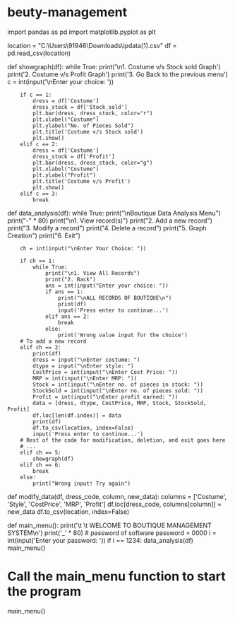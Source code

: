 # beuty-management
import pandas as pd
import matplotlib.pyplot as plt

location = "C:\\Users\\91946\\Downloads\\ipdata(1).csv"
df = pd.read_csv(location)

def showgraph(df):
    while True:
        print('\n1. Costume v/s Stock sold Graph')
        print('2. Costume v/s Profit Graph')
        print('3. Go Back to the previous menu')
        c = int(input('\nEnter your choice: '))
        
        if c == 1:
            dress = df['Costume']
            dress_stock = df['Stock_sold']
            plt.bar(dress, dress_stock, color="r")
            plt.xlabel("Costume")
            plt.ylabel("No. of Pieces Sold")
            plt.title('Costume v/s Stock sold')
            plt.show()
        elif c == 2:
            dress = df['Costume']
            dress_stock = df['Profit']
            plt.bar(dress, dress_stock, color="g")
            plt.xlabel("Costume")
            plt.ylabel("Profit")
            plt.title('Costume v/s Profit')
            plt.show()
        elif c == 3:
            break

def data_analysis(df):
    while True:
        print("\nBoutique Data Analysis Menu")
        print("-" * 80)
        print("\n1. View record(s)")
        print("2. Add a new record")
        print("3. Modify a record")
        print("4. Delete a record")
        print("5. Graph Creation")
        print("6. Exit")
        
        ch = int(input("\nEnter Your Choice: "))
        
        if ch == 1:
            while True:
                print("\n1. View All Records")
                print("2. Back")
                ans = int(input("Enter your choice: "))
                if ans == 1:
                    print("\nALL RECORDS OF BOUTIQUE\n")
                    print(df)
                    input('Press enter to continue...')
                elif ans == 2:
                    break
                else:
                    print('Wrong value input for the choice')
        # To add a new record
        elif ch == 2:
            print(df)
            dress = input("\nEnter costume: ")
            dtype = input("\nEnter style: ")
            CostPrice = int(input("\nEnter Cost Price: "))
            MRP = int(input("\nEnter MRP: "))
            Stock = int(input("\nEnter no. of pieces in stock: "))
            StockSold = int(input("\nEnter no. of pieces sold: "))
            Profit = int(input("\nEnter profit earned: "))
            data = [dress, dtype, CostPrice, MRP, Stock, StockSold, Profit]
            df.loc[len(df.index)] = data
            print(df)
            df.to_csv(location, index=False)
            input('Press enter to continue...')
        # Rest of the code for modification, deletion, and exit goes here
        # ...
        elif ch == 5:
            showgraph(df)
        elif ch == 6:
            break
        else:
            print("Wrong input! Try again")

def modify_data(df, dress_code, column, new_data):
    columns = ['Costume', 'Style', 'CostPrice', 'MRP', 'Profit']
    df.loc[dress_code, columns[column]] = new_data
    df.to_csv(location, index=False)

def main_menu():
    print('\t \t WELCOME TO BOUTIQUE MANAGEMENT SYSTEM\n')
    print('_' * 80)
    # password of software
    password = 0000
    i = int(input('Enter your password: '))
    if i == 1234:
        data_analysis(df)
        main_menu()

# Call the main_menu function to start the program
main_menu()
